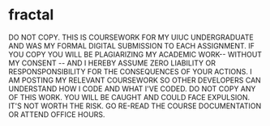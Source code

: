 # fractal
DO NOT COPY. THIS IS COURSEWORK FOR MY UIUC UNDERGRADUATE AND WAS MY FORMAL DIGITAL SUBMISSION TO EACH ASSIGNMENT. IF YOU COPY YOU WILL BE PLAGIARIZING MY ACADEMIC WORK-- WITHOUT MY CONSENT -- AND I HEREBY ASSUME ZERO LIABILITY OR RESPONSPONSIBILITY FOR THE CONSEQUENCES OF YOUR ACTIONS. I AM POSTING MY RELEVANT COURSEWORK SO OTHER DEVELOPERS CAN UNDERSTAND HOW I CODE AND WHAT I'VE CODED. DO NOT COPY ANY OF THIS WORK. YOU WILL BE CAUGHT AND COULD FACE EXPULSION. IT'S NOT WORTH THE RISK. GO RE-READ THE COURSE DOCUMENTATION OR ATTEND OFFICE HOURS.
